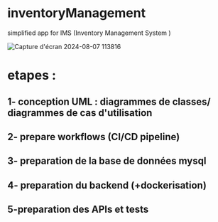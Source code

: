 # inventoryManagement
simplified app for  IMS (Inventory Management System )

![Capture d'écran 2024-08-07 113816](https://github.com/user-attachments/assets/9a072119-884c-4c31-b655-19836663a2f6)

# etapes :
## 1- conception UML : diagrammes de classes/ diagrammes de cas d'utilisation 
## 2- prepare workflows (CI/CD pipeline)
## 3- preparation de la base de données mysql 
## 4- preparation du backend (+dockerisation)
## 5-preparation des APIs et tests 

